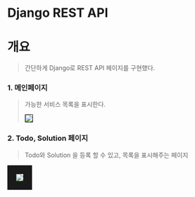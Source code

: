 # Django REST API

# 개요
> 간단하게 Django로 REST API 페이지를 구현했다.


### 1. 메인페이지
> 가능한 서비스 목록을 표시한다.
>
> <img src="https://user-images.githubusercontent.com/50435560/188361049-88897657-03e4-488d-98db-3b3507a6609a.png" style="border: 1px solid black">


### 2. Todo, Solution 페이지
> Todo와 Solution 을 등록 할 수 있고, 목록을 표시해주는 페이지
>
<img src="https://user-images.githubusercontent.com/50435560/188361053-0bd2389e-1528-4d22-8846-bcc45d8d8842.png" border=20/>
